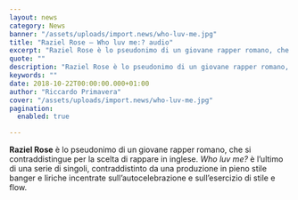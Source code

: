 ```yaml
---
layout: news
category: News
banner: "/assets/uploads/import.news/who-luv-me.jpg"
title: "Raziel Rose – Who luv me:? audio"
excerpt: "Raziel Rose è lo pseudonimo di un giovane rapper romano, che si contraddistingue per la scelta di rappare in inglese. Who luv me? è l’ultimo di una serie di singoli, contraddistinto da una produzione in pieno stile banger e liriche incentrate sull’autocelebrazione e sull’esercizio di stile e flow"
quote: ""
description: "Raziel Rose è lo pseudonimo di un giovane rapper romano, che si contraddistingue per la scelta di rappare in inglese. Who luv me? è l’ultimo di una serie di singoli, contraddistinto da una produzione in pieno stile banger e liriche incentrate sull’autocelebrazione e sull’esercizio di stile e flow"
keywords: ""
date: 2018-10-22T00:00:00.000+01:00
author: "Riccardo Primavera"
cover: "/assets/uploads/import.news/who-luv-me.jpg"
pagination:
  enabled: true

---
```


**Raziel Rose** è lo pseudonimo di un giovane rapper romano, che si contraddistingue per la scelta di rappare in inglese. _Who luv me?_ è l’ultimo di una serie di singoli, contraddistinto da una produzione in pieno stile banger e liriche incentrate sull’autocelebrazione e sull’esercizio di stile e flow.